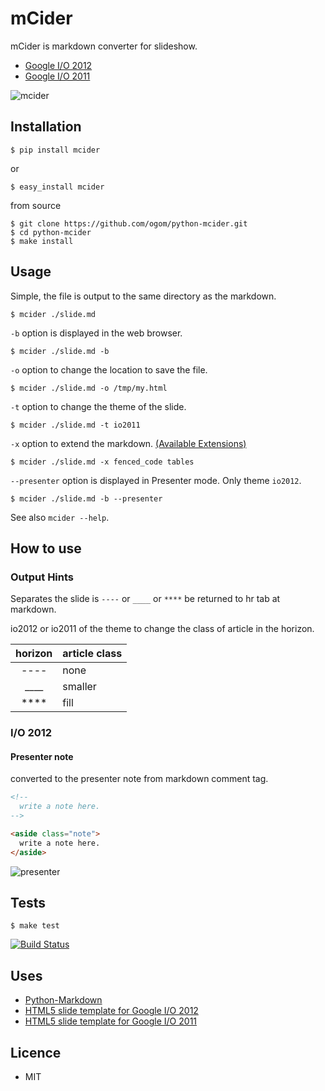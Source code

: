 mCider
======

mCider is markdown converter for slideshow.

* [Google I/O 2012](http://ogom.github.com/python-mcider/examples/io2012/slide.html)
* [Google I/O 2011](http://ogom.github.com/python-mcider/examples/io2011/slide.html)

![mcider](http://ogom.github.io/python-mcider/assets/img/mcider.png)

## Installation

```
$ pip install mcider
```

or

```
$ easy_install mcider
```

from source

```
$ git clone https://github.com/ogom/python-mcider.git
$ cd python-mcider
$ make install
```

## Usage

Simple, the file is output to the same directory as the markdown.

```
$ mcider ./slide.md
```

`-b` option is displayed in the web browser.

```
$ mcider ./slide.md -b
```

`-o` option to change the location to save the file.

```
$ mcider ./slide.md -o /tmp/my.html
```

`-t` option to change the theme of the slide.

```
$ mcider ./slide.md -t io2011
```

`-x` option to extend the markdown. [(Available Extensions)](http://freewisdom.org/projects/python-markdown/Available_Extensions)

```
$ mcider ./slide.md -x fenced_code tables
```

`--presenter` option is displayed in Presenter mode. Only theme `io2012`.

```
$ mcider ./slide.md -b --presenter
```

See also `mcider --help`.

## How to use
### Output Hints

Separates the slide is `----` or `____` or `****` be returned to hr tab at markdown.

io2012 or io2011 of the theme to change the class of article in the horizon.

| horizon | article class |
|:-------:|:--------------|
|  ----   |  none         |
|  ____   |  smaller      |
|  ****   |  fill         |

### I/O 2012

#### Presenter note

converted to the presenter note from markdown comment tag.

```markdown
<!--
  write a note here.
-->
```

```html
<aside class="note">
  write a note here.
</aside>
```

![presenter](http://ogom.github.com/python-mcider/assets/img/presenter.png)

## Tests

```
$ make test
```

[![Build Status](https://secure.travis-ci.org/ogom/python-mcider.png?branch=master)](http://travis-ci.org/ogom/python-mcider)

## Uses

* [Python-Markdown](https://github.com/waylan/Python-Markdown)
* [HTML5 slide template for Google I/O 2012](http://code.google.com/p/io-2012-slides/)
* [HTML5 slide template for Google I/O 2011](http://code.google.com/p/html5slides/)

## Licence

* MIT
